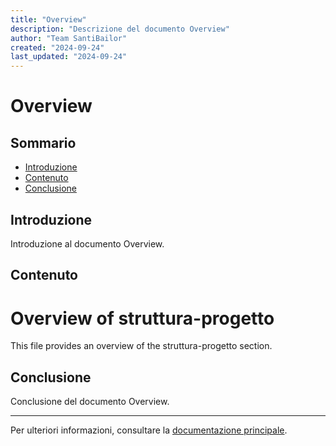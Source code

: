 ```yaml
---
title: "Overview"
description: "Descrizione del documento Overview"
author: "Team SantiBailor"
created: "2024-09-24"
last_updated: "2024-09-24"
---
```


# Overview

## Sommario
- [Introduzione](#introduzione)
- [Contenuto](#contenuto)
- [Conclusione](#conclusione)

## Introduzione
Introduzione al documento Overview.

## Contenuto
# Overview of struttura-progetto
This file provides an overview of the struttura-progetto section.

## Conclusione
Conclusione del documento Overview.

---
Per ulteriori informazioni, consultare la [documentazione principale](../README.md).
